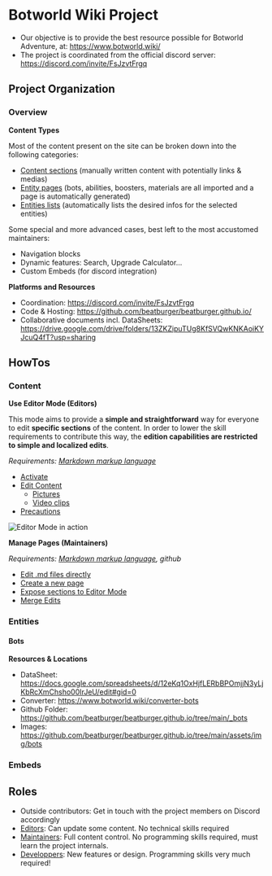 # Botworld Wiki Project

- Our objective is to provide the best resource possible for Botworld Adventure, at: https://www.botworld.wiki/
- The project is coordinated from the official discord server: https://discord.com/invite/FsJzvtFrgq


## Project Organization

### Overview 

**Content Types**

Most of the content present on the site can be broken down into the following categories:

- [Content sections](https://github.com/beatburger/beatburger.github.io/blob/main/README.md#content) (manually written content with potentially links & medias)
- [Entity pages](https://github.com/beatburger/beatburger.github.io/blob/main/README.md#entities) (bots, abilities, boosters, materials are all imported and a page is automatically generated)
- [Entities lists](https://github.com/beatburger/beatburger.github.io/blob/main/README.md#entities) (automatically lists the desired infos for the selected entities)

Some special and more advanced cases, best left to the most accustomed maintainers:

- Navigation blocks
- Dynamic features: Search, Upgrade Calculator...
- Custom Embeds (for discord integration)

**Platforms and Resources**

- Coordination: https://discord.com/invite/FsJzvtFrgq
- Code & Hosting: https://github.com/beatburger/beatburger.github.io/
- Collaborative documents incl. DataSheets: https://drive.google.com/drive/folders/13ZKZipuTUg8KfSVQwKNKAoiKYJcuQ4fT?usp=sharing

## HowTos

### Content

**Use Editor Mode (Editors)**

This mode aims to provide a **simple and straightforward** way for everyone to edit **specific sections** of the content. In order to lower the skill requirements to contribute this way, the **edition capabilities are restricted to simple and localized edits**. 

*Requirements: [Markdown markup language](/_docs/wiki-md.md)*

- [Activate](/_docs/editor-mode.md#activate)
- [Edit Content](/_docs/editor-mode.md#edit-content)
  - [Pictures](/_docs/editor-mode.md#pictures)
  - [Video clips](/_docs/editor-mode.md#video-clips)
- [Precautions](/_docs/editor-mode.md#precautions)

![Editor Mode in action](https://cdn.discordapp.com/attachments/917809790284079114/979408919778697226/editor-mode.png)

**Manage Pages (Maintainers)**

*Requirements: [Markdown markup language](/_docs/wiki-md.md), github*

- [Edit .md files directly](/_docs/manage-pages.md#edit-md-files-directly)
- [Create a new page](/_docs/manage-pages.md#create-a-new-page)
- [Expose sections to Editor Mode](/_docs/manage-pages.md#expose-sections-to-editor-mode)
- [Merge Edits](/_docs/manage-pages.md#merge-edits)


### Entities

#### Bots

**Resources & Locations**

- DataSheet: https://docs.google.com/spreadsheets/d/12eKq1OxHjfLERbBPOmjjN3yLjKbRcXmChsho00IrJeU/edit#gid=0
- Converter: https://www.botworld.wiki/converter-bots
- Github Folder: https://github.com/beatburger/beatburger.github.io/tree/main/_bots
- Images: https://github.com/beatburger/beatburger.github.io/tree/main/assets/img/bots


### Embeds



## Roles

- Outside contributors: Get in touch with the project members on Discord accordingly
- [Editors](/_docs/roles.md#editors): Can update some content. No technical skills required
- [Maintainers](/_docs/roles.md#editors): Full content control. No programming skills required, must learn the project internals.
- [Developpers](/_docs/roles.md#editors): New features or design. Programming skills very much required!
